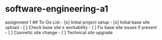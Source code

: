 # software-engineering-a1
assignment 1
    ## To-Do List
    - [x] Initial project setup
    - [x] Initial base site upload
    - [ ] Check base site`s workability
    - [ ] Fix base site issues if present 
    - [ ] Cosmetic site change
    - [ ] Technical site upgrade